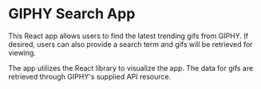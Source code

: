 # GIPHY Search App

This React app allows users to find the latest trending gifs from GIPHY. If desired, users can also provide a search term and gifs will be retrieved for viewing.

The app utilizes the React library to visualize the app. The data for gifs are retrieved through GIPHY's supplied API resource.

